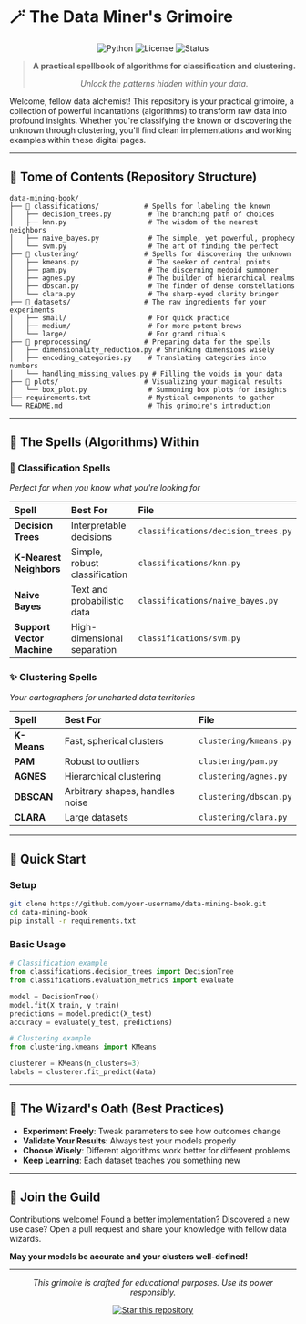 # 🪄 The Data Miner's Grimoire

<div align="center">

![Python](https://img.shields.io/badge/python-3.8+-blue.svg)
![License](https://img.shields.io/badge/license-MIT-green.svg)
![Status](https://img.shields.io/badge/status-active-brightgreen.svg)

> **A practical spellbook of algorithms for classification and clustering.**
> 
> *Unlock the patterns hidden within your data.*

</div>

Welcome, fellow data alchemist! This repository is your practical grimoire, a collection of powerful incantations (algorithms) to transform raw data into profound insights. Whether you're classifying the known or discovering the unknown through clustering, you'll find clean implementations and working examples within these digital pages.

---

## 📂 Tome of Contents (Repository Structure)

```
data-mining-book/
├── 📁 classifications/           # Spells for labeling the known
│   ├── decision_trees.py         # The branching path of choices
│   ├── knn.py                    # The wisdom of the nearest neighbors
│   ├── naive_bayes.py            # The simple, yet powerful, prophecy
│   └── svm.py                    # The art of finding the perfect 
├── 📁 clustering/                # Spells for discovering the unknown
│   ├── kmeans.py                 # The seeker of central points
│   ├── pam.py                    # The discerning medoid summoner
│   ├── agnes.py                  # The builder of hierarchical realms
│   ├── dbscan.py                 # The finder of dense constellations
│   └── clara.py                  # The sharp-eyed clarity bringer
├── 📁 datasets/                  # The raw ingredients for your experiments
│   ├── small/                    # For quick practice
│   ├── medium/                   # For more potent brews
│   └── large/                    # For grand rituals
├── 📁 preprocessing/             # Preparing data for the spells
│   ├── dimensionality_reduction.py # Shrinking dimensions wisely
│   ├── encoding_categories.py    # Translating categories into numbers
│   └── handling_missing_values.py # Filling the voids in your data
├── 📁 plots/                     # Visualizing your magical results
│   └── box_plot.py               # Summoning box plots for insights
├── requirements.txt              # Mystical components to gather
└── README.md                     # This grimoire's introduction
```

---

## 🧪 The Spells (Algorithms) Within

### 🔮 Classification Spells
*Perfect for when you know what you're looking for*

| Spell | Best For | File |
|:------|:---------|:-----|
| **Decision Trees** | Interpretable decisions | `classifications/decision_trees.py` |
| **K-Nearest Neighbors** | Simple, robust classification | `classifications/knn.py` |
| **Naive Bayes** | Text and probabilistic data | `classifications/naive_bayes.py` |
| **Support Vector Machine** | High-dimensional separation | `classifications/svm.py` |

### ✨ Clustering Spells
*Your cartographers for uncharted data territories*

| Spell | Best For | File |
|:------|:---------|:-----|
| **K-Means** | Fast, spherical clusters | `clustering/kmeans.py` |
| **PAM** | Robust to outliers | `clustering/pam.py` |
| **AGNES** | Hierarchical clustering | `clustering/agnes.py` |
| **DBSCAN** | Arbitrary shapes, handles noise | `clustering/dbscan.py` |
| **CLARA** | Large datasets | `clustering/clara.py` |

---

## 🚀 Quick Start

### Setup
```bash
git clone https://github.com/your-username/data-mining-book.git
cd data-mining-book
pip install -r requirements.txt
```

### Basic Usage
```python
# Classification example
from classifications.decision_trees import DecisionTree
from classifications.evaluation_metrics import evaluate

model = DecisionTree()
model.fit(X_train, y_train)
predictions = model.predict(X_test)
accuracy = evaluate(y_test, predictions)

# Clustering example
from clustering.kmeans import KMeans

clusterer = KMeans(n_clusters=3)
labels = clusterer.fit_predict(data)
```

---

## 📜 The Wizard's Oath (Best Practices)

- **Experiment Freely**: Tweak parameters to see how outcomes change
- **Validate Your Results**: Always test your models properly
- **Choose Wisely**: Different algorithms work better for different problems
- **Keep Learning**: Each dataset teaches you something new

---

## 🤝 Join the Guild

Contributions welcome! Found a better implementation? Discovered a new use case? Open a pull request and share your knowledge with fellow data wizards.

**May your models be accurate and your clusters well-defined!**

---

<div align="center">

*This grimoire is crafted for educational purposes. Use its power responsibly.*

[![Star this repository](https://img.shields.io/github/stars/your-username/data-mining-book?style=social)](https://github.com/adelazzi/data-mining-codes-for-book.git)

</div>
